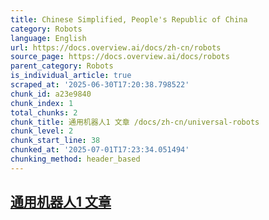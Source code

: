 ```yaml
---
title: Chinese Simplified, People's Republic of China
category: Robots
language: English
url: https://docs.overview.ai/docs/zh-cn/robots
source_page: https://docs.overview.ai/docs/robots
parent_category: Robots
is_individual_article: true
scraped_at: '2025-06-30T17:20:38.798522'
chunk_id: a23e9840
chunk_index: 1
total_chunks: 2
chunk_title: 通用机器人1 文章 /docs/zh-cn/universal-robots
chunk_level: 2
chunk_start_line: 38
chunked_at: '2025-07-01T17:23:34.051494'
chunking_method: header_based
---
```


## [通用机器人1 文章 ](/docs/zh-cn/universal-robots)
